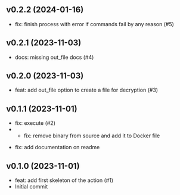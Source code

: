 ## v0.2.2 (2024-01-16)


- fix: finish process with error if commands fail by any reason (#5)

## v0.2.1 (2023-11-03)


- docs: missing out_file docs (#4)

## v0.2.0 (2023-11-03)


- feat: add out_file option to create a file for decryption (#3)

## v0.1.1 (2023-11-01)


- fix: execute (#2)
- * fix: remove binary from source and add it to Docker file

* fix: add documentation on readme

## v0.1.0 (2023-11-01)


- feat: add first skeleton of the action (#1)
- Initial commit
